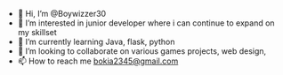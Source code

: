 - 👋 Hi, I’m @Boywizzer30
- 👀 I’m interested in junior developer where i can continue to expand on my skillset
- 🌱 I’m currently learning Java, flask, python
- 💞️ I’m looking to collaborate on various games projects, web design, 
- 📫 How to reach me bokia2345@gmail.com

<!---
Boywizzer30/Boywizzer30 is a ✨ special ✨ repository because its `README.md` (this file) appears on your GitHub profile.
You can click the Preview link to take a look at your changes.
--->
